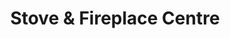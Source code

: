 ---
title: "Stove & Fireplace Centre"
url: /darlington/stove-and-fireplace-centre/
shop: fireplace
---